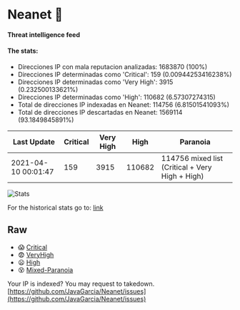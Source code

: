 # Neanet :hocho:
#### Threat intelligence feed
#### The stats:

- Direcciones IP con mala reputacion analizadas: 1683870 (100%)
- Direcciones IP determinadas como 'Critical':  159 (0.00944253416238%)
- Direcciones IP determinadas como 'Very High':  3915 (0.232500133621%)
- Direcciones IP determinadas como 'High':  110682 (6.57307274315)
- Total de direcciones IP indexadas en Neanet:  114756 (6.81501541093%)
- Total de direcciones IP descartadas en Neanet:  1569114 (93.1849845891%)

| Last Update | Critical | Very High | High | Paranoia |
| --- | --- | --- | --- | --- |
| 2021-04-10 00:01:47 | 159 | 3915 | 110682 | 114756 mixed list (Critical + Very High + High)|

![Stats](https://docs.google.com/spreadsheets/d/e/2PACX-1vSnaNMIXVabIpDJjufMlzH7poXnshF3mgd8Is1g9ytUEzVsP5my4Trn8f-xkoLLQ38xpL3HtmUexLo6/pubchart?oid=501124687&format=image)

For the historical stats go to: [link](/stats.csv)
## Raw
- :scream: [Critical](https://raw.githubusercontent.com/JavaGarcia/Neanet/master/blacklists/neanet_critical.txt)
- :fearful: [VeryHigh](https://raw.githubusercontent.com/JavaGarcia/Neanet/master/blacklists/neanet_veryHigh.txtt)
- :frowning: [High](https://raw.githubusercontent.com/JavaGarcia/Neanet/master/blacklists/neanet_high.txt)
- :dizzy_face: [Mixed-Paranoia](https://raw.githubusercontent.com/JavaGarcia/Neanet/master/blacklists/neanet_all.txt)


Your IP is indexed? You may request to takedown. [https://github.com/JavaGarcia/Neanet/issues](https://github.com/JavaGarcia/Neanet/issues)






































































































































































































































































































































































































































































































































































































































































































































































































































































































































































































































































































































































































































































































































































































































































































































































































































































































































































































































































































































































































































































































































































































































































































































































































































































































































































































































































































































































































































































































































































































































































































































































































































































































































































































































































































































































































































































































































































































































































































































































































































































































































































































































































































































































































































































































































































































































































































































































































































































































































































































































































































































































































































































































































































































































































































































































































































































































